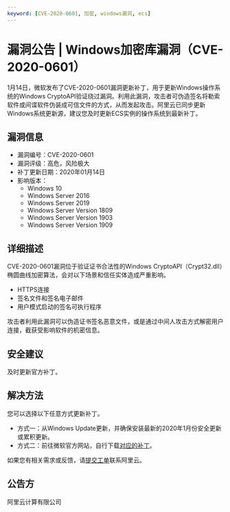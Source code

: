 ```yaml
---
keyword: [CVE-2020-0601, 加密, windows漏洞, ecs]
---
```


# 漏洞公告 \| Windows加密库漏洞（CVE-2020-0601）

1月14日，微软发布了CVE-2020-0601漏洞更新补丁，用于更新Windows操作系统的Windows CryptoAPI验证绕过漏洞。利用此漏洞，攻击者可伪造签名将勒索软件或间谍软件伪装成可信文件的方式，从而发起攻击。阿里云已同步更新Windows系统更新源，建议您及时更新ECS实例的操作系统到最新补丁。

## 漏洞信息

-   漏洞编号：CVE-2020-0601
-   漏洞评级：高危，风险极大
-   补丁更新日期：2020年01月14日
-   影响版本：
    -   Windows 10
    -   Windows Server 2016
    -   Windows Server 2019
    -   Windows Server Version 1809
    -   Windows Server Version 1903
    -   Windows Server Version 1909

## 详细描述

CVE-2020-0601漏洞位于验证证书合法性的Windows CryptoAPI（Crypt32.dll）椭圆曲线加密算法，会对以下场景和信任实体造成严重影响。

-   HTTPS连接
-   签名文件和签名电子邮件
-   用户模式启动的签名可执行程序

攻击者利用此漏洞可以伪造证书签名恶意文件，或是通过中间人攻击方式解密用户连接，截获受影响软件的机密信息。

## 安全建议

及时更新官方补丁。

## 解决方法

您可以选择以下任意方式更新补丁。

-   方式一：从Windows Update更新，并确保安装最新的2020年1月份安全更新或累积更新。
-   方式二：前往微软官方网站，自行下载[对应的补丁](https://portal.msrc.microsoft.com/en-US/security-guidance/advisory/CVE-2020-0601)。

如果您有相关需求或反馈，请[提交工单](https://workorder-intl.console.aliyun.com/#/ticket/createIndex)联系阿里云。

## 公告方

阿里云计算有限公司

